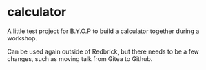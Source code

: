 # calculator

A little test project for B.Y.O.P to build a calculator together during a workshop.

Can be used again outside of Redbrick, but there needs to be a few changes, such as moving talk from Gitea to Github.
